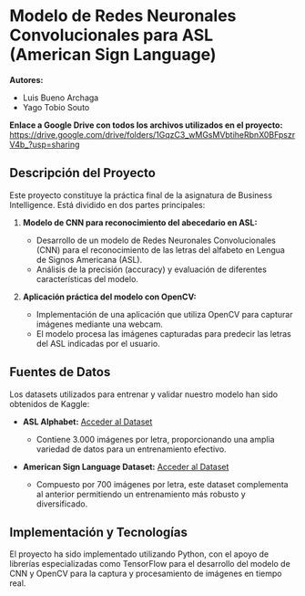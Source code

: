 # Modelo de Redes Neuronales Convolucionales para ASL (American Sign Language)

**Autores:**
* Luis Bueno Archaga
* Yago Tobio Souto

**Enlace a Google Drive con todos los archivos utilizados en el proyecto:** https://drive.google.com/drive/folders/1GqzC3_wMGsMVbtiheRbnX0BFpszrV4b_?usp=sharing

## Descripción del Proyecto
Este proyecto constituye la práctica final de la asignatura de Business Intelligence. Está dividido en dos partes principales:

1. **Modelo de CNN para reconocimiento del abecedario en ASL:**
   - Desarrollo de un modelo de Redes Neuronales Convolucionales (CNN) para el reconocimiento de las letras del alfabeto en Lengua de Signos Americana (ASL).
   - Análisis de la precisión (accuracy) y evaluación de diferentes características del modelo.

2. **Aplicación práctica del modelo con OpenCV:**
   - Implementación de una aplicación que utiliza OpenCV para capturar imágenes mediante una webcam.
   - El modelo procesa las imágenes capturadas para predecir las letras del ASL indicadas por el usuario.

## Fuentes de Datos
Los datasets utilizados para entrenar y validar nuestro modelo han sido obtenidos de Kaggle:

- **ASL Alphabet:** [Acceder al Dataset](https://www.kaggle.com/datasets/grassknoted/asl-alphabet)
  - Contiene 3.000 imágenes por letra, proporcionando una amplia variedad de datos para un entrenamiento efectivo.
  
- **American Sign Language Dataset:** [Acceder al Dataset](https://www.kaggle.com/datasets/ayuraj/asl-dataset)
  - Compuesto por 700 imágenes por letra, este dataset complementa al anterior permitiendo un entrenamiento más robusto y diversificado.

## Implementación y Tecnologías
El proyecto ha sido implementado utilizando Python, con el apoyo de librerías especializadas como TensorFlow para el desarrollo del modelo de CNN y OpenCV para la captura y procesamiento de imágenes en tiempo real.